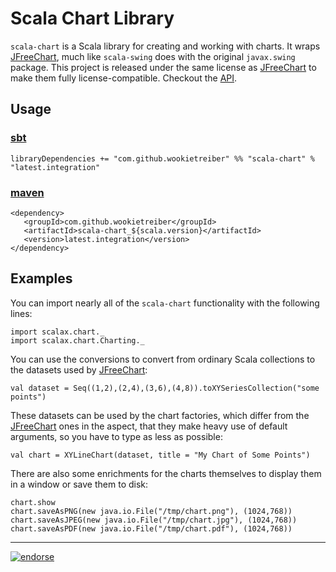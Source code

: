 Scala Chart Library
===================

`scala-chart` is a Scala library for creating and working with charts. It wraps [JFreeChart][], much
like `scala-swing` does with the original `javax.swing` package. This project is released under the
same license as [JFreeChart][] to make them fully license-compatible. Checkout the [API][].

Usage
-----

### [sbt][]

    libraryDependencies += "com.github.wookietreiber" %% "scala-chart" % "latest.integration"

### [maven][]

    <dependency>
       <groupId>com.github.wookietreiber</groupId>
       <artifactId>scala-chart_${scala.version}</artifactId>
       <version>latest.integration</version>
    </dependency>

Examples
--------

You can import nearly all of the `scala-chart` functionality with the following lines:

    import scalax.chart._
    import scalax.chart.Charting._

You can use the conversions to convert from ordinary Scala collections to the datasets used by
[JFreeChart][]:

    val dataset = Seq((1,2),(2,4),(3,6),(4,8)).toXYSeriesCollection("some points")

These datasets can be used by the chart factories, which differ from the [JFreeChart][] ones in the
aspect, that they make heavy use of default arguments, so you have to type as less as possible:

    val chart = XYLineChart(dataset, title = "My Chart of Some Points")

There are also some enrichments for the charts themselves to display them in a window or save them
to disk:

    chart.show
    chart.saveAsPNG(new java.io.File("/tmp/chart.png"), (1024,768))
    chart.saveAsJPEG(new java.io.File("/tmp/chart.jpg"), (1024,768))
    chart.saveAsPDF(new java.io.File("/tmp/chart.pdf"), (1024,768))


[JFreeChart]: http://jfree.org/jfreechart/
[API]: http://wookietreiber.github.com/scala-chart/latest/api/index.html
[sbt]: http://www.scala-sbt.org/
[maven]: http://maven.apache.org/


---

[![endorse](http://api.coderwall.com/wookietreiber/endorsecount.png)](http://coderwall.com/wookietreiber)


